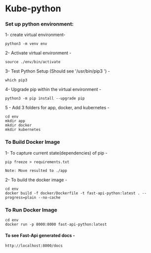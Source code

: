 # Kube-python

### Set up python environment:
1- create virtual environment- 

    python3 -m venv env

2- Activate virtual environment -

    source ./env/bin/activate

3- Test Python Setup (Should see '/usr/bin/pip3
') -

    which pip3

4- Upgrade pip within the virtual environment -

    python3 -m pip install --upgrade pip

5 - Add 3 folders for app, docker, and kubernetes -

    cd env
    mkdir app
    mkdir docker
    mkdir kubernetes

### To Build Docker Image
1- To capture current state(dependencies) of pip -

    pip freeze > requirements.txt 

    Note: Move resulted to ./app

2- To build the docker image -

    cd env
    docker build -f docker/Dockerfile -t fast-api-python:latest . --progress=plain --no-cache

### To Run Docker Image
    cd env
    docker run -p 8000:8000 fast-api-python:latest

#### To see Fast-Api generated docs -
    http://localhost:8000/docs
